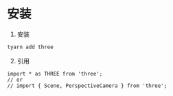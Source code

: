 # 安装

1. 安装

```bash
tyarn add three 
```

2. 引用

```tsx | pure
import * as THREE from 'three';
// or 
// import { Scene, PerspectiveCamera } from 'three';
```

<code src="./index.tsx" title="threejs"></code>
